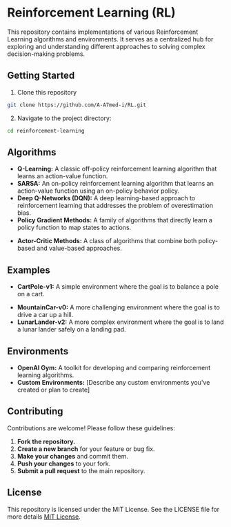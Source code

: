 # Reinforcement Learning (RL)

This repository contains implementations of various Reinforcement Learning algorithms and environments. It serves as a centralized hub for exploring and understanding different approaches to solving complex decision-making problems.

## Getting Started

1. Clone this repository

```bash
git clone https://github.com/A-A7med-i/RL.git
```

2. Navigate to the project directory:

```bash
cd reinforcement-learning
```



## Algorithms

* **Q-Learning:** A classic off-policy reinforcement learning algorithm that learns an action-value function.
* **SARSA:** An on-policy reinforcement learning algorithm that learns an action-value function using an on-policy behavior policy.
* **Deep Q-Networks (DQN):** A deep learning-based approach to reinforcement learning that addresses the problem of overestimation bias.
* **Policy Gradient Methods:** A family of algorithms that directly learn a policy function to map states to actions.
- **Actor-Critic Methods:** A class of algorithms that combine both policy-based and value-based approaches.


## Examples

- **CartPole-v1:** A simple environment where the goal is to balance a pole on a cart.

* **MountainCar-v0:** A more challenging environment where the goal is to drive a car up a hill.
* **LunarLander-v2:** A more complex environment where the goal is to land a lunar lander safely on a landing pad.



## Environments

* **OpenAI Gym:** A toolkit for developing and comparing reinforcement learning algorithms.
* **Custom Environments:** [Describe any custom environments you've created or plan to create]




## Contributing

Contributions are welcome! Please follow these guidelines:

1. **Fork the repository.**
2. **Create a new branch** for your feature or bug fix.
3. **Make your changes** and commit them.
4. **Push your changes** to your fork.
5. **Submit a pull request** to the main repository.




## License
This repository is licensed under the MIT License. See the LICENSE file for more details   [MIT License](LICENSE).